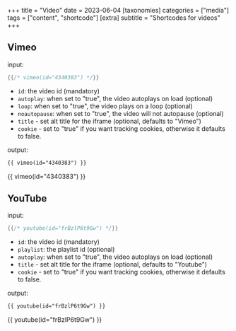 +++
title = "Video"
date = 2023-06-04
[taxonomies]
categories = ["media"]
tags = ["content", "shortcode"]
[extra]
subtitle = "Shortcodes for videos"
+++

## Vimeo

input: 

```rs
{{/* vimeo(id="4340383") */}}
```

- `id`: the video id (mandatory)
- `autoplay`: when set to "true", the video autoplays on load (optional)
- `loop`: when set to "true", the video plays on a loop (optional)
- `noautopause`: when set to "true", the video will not autopause (optional)
- `title` - set alt title for the iframe (optional, defaults to "Vimeo")
- `cookie` - set to "true" if you want tracking cookies, otherwise it defaults to false.

output:

```html
{{ vimeo(id="4340383") }}
```
{{ vimeo(id="4340383") }}

## YouTube 

input:

```rs
{{/* youtube(id="frBzlP6t9Gw") */}}
```

- `id`: the video id (mandatory)
- `playlist`: the playlist id (optional)
- `autoplay`: when set to "true", the video autoplays on load (optional)
- `title` - set alt title for the iframe (optional, defaults to "Youtube")
- `cookie` - set to "true" if you want tracking cookies, otherwise it defaults to false.

output:

```html
{{ youtube(id="frBzlP6t9Gw") }}
```
{{ youtube(id="frBzlP6t9Gw") }}